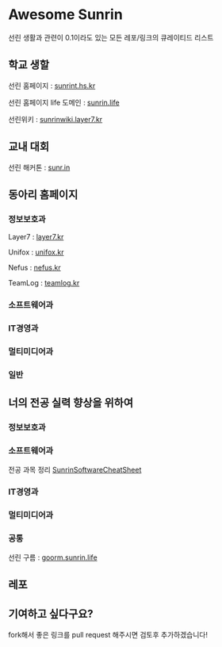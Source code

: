 # Awesome Sunrin
선린 생활과 관련이 0.1이라도 있는 모든 레포/링크의 큐레이티드 리스트

## 학교 생할
선린 홈페이지 : [sunrint.hs.kr](http://sunrint.hs.kr)

선린 홈페이지 life 도메인 : [sunrin.life](http://sunrin.life)

선린위키 : [sunrinwiki.layer7.kr](http://sunrinwiki.layer7.kr)

## 교내 대회
선린 해커톤 : [sunr.in](http://sunr.in)

## 동아리 홈페이지

### 정보보호과
Layer7 : [layer7.kr](http://layer7.kr)

Unifox : [unifox.kr](http://unifox.kr)

Nefus : [nefus.kr](http://nefus.kr)

TeamLog : [teamlog.kr](http://teamlog.kr)

### 소프트웨어과

### IT경영과

### 멀티미디어과

### 일반

## 너의 전공 실력 향상을 위하여

### 정보보호과

### 소프트웨어과
전공 과목 정리 [SunrinSoftwareCheatSheet](https://github.com/justiceHui/SunrinSoftwareCheatSheet)

### IT경영과

### 멀티미디어과

### 공통
선린 구름 : [goorm.sunrin.life](http://goorm.sunrin.life)

## 레포

## 기여하고 싶다구요?
fork해서 좋은 링크를 pull request 해주시면 검토후 추가하겠습니다!
